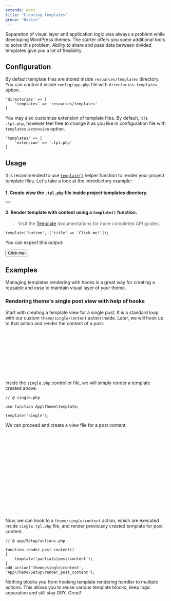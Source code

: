 ```yaml
---
extends: docs
title: "Creating templates"
group: "Basics"
---
```


Separation of visual layer and application logic was always a problem while developing WordPress themes. The starter offers you some additional tools to solve this problem. Ability to share and pass data between divided templates give you a lot of flexibility.

## Configuration

By default template files are stored inside `resources/templates` directory. You can control it inside `config/app.php` file with `directories.templates` option.

<pre class="pre"><code class="language-php">'directories' => [
    'templates' => 'resources/templates'
]</code></pre>

You may also customize extension of template files. By default, it is `.tpl.php`, however feel free to change it as you like in configuration file with `templates.extension` option.

<pre class="pre"><code class="language-php">'templates' => [
    'extension' => '.tpl.php'
]</code></pre>

## Usage

It is recommended to use [`template()`]() helper function to render your project template files. Let's take a look at the introductory example:

#### 1. Create view the `.tpl.php` file inside project templates directory.

<pre class="pre"><code class="language-html"><button><?= $title ?></button></code></pre>

#### 2. Render template with context using a `template()` function.

> Visit the [Template]() documentations for more completed API guides.

<pre class="pre"><code class="language-php">template('button', ['title' => 'Click me!']);</code></pre>

You can expect this output:

<pre class="pre"><code class="language-html"><button>Click me!</button></code></pre>

## Examples

Managing templates rendering with hooks is a great way for creating a reusable and easy to maintain visual layer of your theme.

### Rendering theme's single post view with help of hooks

Start with creating a template view for a single post. It is a standard loop with our custom `theme/single/content` action inside. Later, we will hook up to that action and render the content of a post.

<pre class="pre"><code class="language-html"><!-- @ resources/templates/single.tpl.php -->

<?php if (have_posts()) : ?>
    <main>
        <?php while (have_posts()) : the_post() ?>
            <?php do_action('theme/single/content') ?>
        <?php endwhile ?>
    </main>
<?php endif ?></code></pre>

Inside the `single.php` controller file, we will simply render a template created above.

<pre class="pre"><code class="language-php">// @ single.php

use function App\Theme\template;

template('single');</code></pre>

We can proceed and create a view file for a post content.

<pre class="pre"><code class="language-html"><!-- @ resources/templates/partials/content.tpl.php -->

<article>
    <header>
        <h1><?php the_title() ?></h1>
    </header>

    <p><?php the_content() ?></p>
</article></code></pre>

Now, we can hook to a `theme/single/content` action, which are executed inside `single.tpl.php` file, and render previously created template for post content.

<pre class="pre"><code class="language-php">// @ app/Setup/actions.php

function render_post_content()
{
    template('partials/post/content');
}
add_action('theme/single/content', 'App\Theme\Setup\render_post_content');</code></pre>

Nothing blocks you from hooking template rendering handler to multiple actions. This allows you to reuse various template blocks, keep logic separation and still stay DRY. Great!
